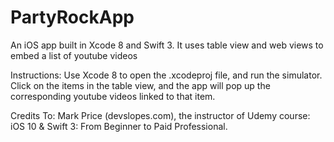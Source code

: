 # PartyRockApp
An iOS app built in Xcode 8 and Swift 3. It uses table view and web views to embed a list of youtube videos 

Instructions:
Use Xcode 8 to open the .xcodeproj file, and run the simulator. Click on the items in the table view, and the app will pop up the corresponding youtube videos linked to that item. 

Credits To: Mark Price (devslopes.com), the instructor of Udemy course: iOS 10 & Swift 3: From Beginner to Paid Professional.
